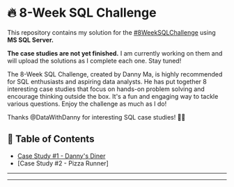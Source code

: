 # :fire: 8-Week SQL Challenge

This repository contains my solution for the [#8WeekSQLChallenge](https://8weeksqlchallenge.com/) using **MS SQL Server.** 

**The case studies are not yet finished.** I am currently working on them and will upload the solutions as I complete each one. Stay tuned!

The 8-Week SQL Challenge, created by Danny Ma, is highly recommended for SQL enthusiasts and aspiring data analysts. He has put together 8 interesting case studies that focus on hands-on problem solving and encourage thinking outside the box.  It's a fun and engaging way to tackle various questions. Enjoy the challenge as much as I do!

Thanks @DataWithDanny for interesting SQL case studies! :wave:🏻


## 📕 Table of Contents
* [Case Study #1 - Danny's Diner](https://github.com/sagarsavalgi/8-Week-SQL-Challenge/blob/main/IMG/case1.png)
* [Case Study #2 - Pizza Runner]

---

---
